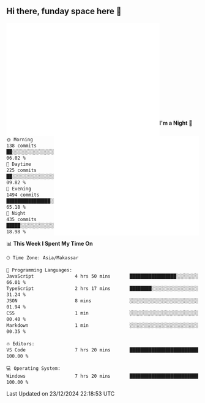 ## Hi there, funday space here 🚀

<img align="left" width="400" alt="🌞" src="https://raw.githubusercontent.com/fhasnur/fhasnur/main/general.svg">
<img align="right" width="380" alt="🌞" src="https://raw.githubusercontent.com/fhasnur/fhasnur/main/statistics.svg">

<br><br><br><br><br><br><br><br><br><br><br><br><br><br>

<!--START_SECTION:waka-->
**I'm a Night 🦉** 

```text
🌞 Morning                138 commits         ██░░░░░░░░░░░░░░░░░░░░░░░   06.02 % 
🌆 Daytime                225 commits         ██░░░░░░░░░░░░░░░░░░░░░░░   09.82 % 
🌃 Evening                1494 commits        ████████████████░░░░░░░░░   65.18 % 
🌙 Night                  435 commits         █████░░░░░░░░░░░░░░░░░░░░   18.98 % 
```


📊 **This Week I Spent My Time On** 

```text
🕑︎ Time Zone: Asia/Makassar

💬 Programming Languages: 
JavaScript               4 hrs 50 mins       █████████████████░░░░░░░░   66.01 % 
TypeScript               2 hrs 17 mins       ████████░░░░░░░░░░░░░░░░░   31.24 % 
JSON                     8 mins              ░░░░░░░░░░░░░░░░░░░░░░░░░   01.94 % 
CSS                      1 min               ░░░░░░░░░░░░░░░░░░░░░░░░░   00.40 % 
Markdown                 1 min               ░░░░░░░░░░░░░░░░░░░░░░░░░   00.35 % 

🔥 Editors: 
VS Code                  7 hrs 20 mins       █████████████████████████   100.00 % 

💻 Operating System: 
Windows                  7 hrs 20 mins       █████████████████████████   100.00 % 
```


 Last Updated on 23/12/2024 22:18:53 UTC
<!--END_SECTION:waka-->
